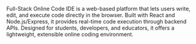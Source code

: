 Full-Stack Online Code IDE is a web-based platform that lets users write, edit, and execute code directly in the browser. Built with React and Node.js/Express, it provides real-time code execution through backend APIs. Designed for students, developers, and educators, it offers a lightweight, extensible online coding environment.